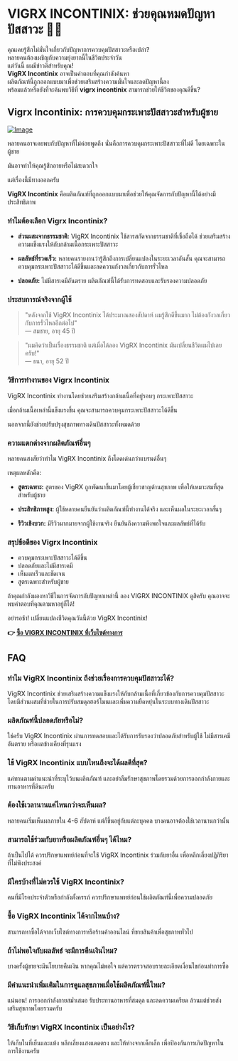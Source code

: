 # VIGRX INCONTINIX: ช่วยคุณหมดปัญหาปัสสาวะ 🚽✨

คุณเคยรู้สึกไม่มั่นใจเกี่ยวกับปัญหาการควบคุมปัสสาวะหรือเปล่า?  
หลายคนต้องเผชิญกับความยุ่งยากนี้ในชีวิตประจำวัน  
แต่วันนี้ ผมมีข่าวดีสำหรับคุณ!  
**VigRX Incontinix** อาจเป็นคำตอบที่คุณกำลังค้นหา  
ผลิตภัณฑ์นี้ถูกออกแบบมาเพื่อช่วยเสริมสร้างความมั่นใจและลดปัญหานี้ลง  
พร้อมแล้วหรือยังที่จะค้นพบวิธีที่ **vigrx incontinix** สามารถช่วยให้ชีวิตของคุณดีขึ้น?

## Vigrx Incontinix: การควบคุมกระเพาะปัสสาวะสำหรับผู้ชาย

[![Image](https://www2.sellhealth.com/563/vigrx_incontinix_6_1.jpg)](https://gchaffi.com/ocr43ton)

หลายคนอาจเคยพบกับปัญหาที่ไม่ค่อยพูดถึง นั่นคือการควบคุมกระเพาะปัสสาวะที่ไม่ดี โดยเฉพาะในผู้ชาย 

มันอาจทำให้คุณรู้สึกอายหรือไม่สะดวกใจ 

แต่เรื่องนี้มีทางออกครับ 

**VigRX Incontinix** คือผลิตภัณฑ์ที่ถูกออกแบบมาเพื่อช่วยให้คุณจัดการกับปัญหานี้ได้อย่างมีประสิทธิภาพ 

### ทำไมต้องเลือก Vigrx Incontinix?

- **ส่วนผสมจากธรรมชาติ:** 
  VigRX Incontinix ใช้สารสกัดจากธรรมชาติที่เชื่อถือได้ ช่วยเสริมสร้างความแข็งแรงให้กับกล้ามเนื้อกระเพาะปัสสาวะ 

- **ผลลัพธ์ที่รวดเร็ว:** 
  หลายคนรายงานว่ารู้สึกถึงการเปลี่ยนแปลงในระยะเวลาอันสั้น คุณจะสามารถควบคุมกระเพาะปัสสาวะได้ดีขึ้นและลดความกังวลเกี่ยวกับการรั่วไหล

- **ปลอดภัย:** 
  ไม่มีสารเคมีอันตราย ผลิตภัณฑ์นี้ได้รับการทดสอบและรับรองความปลอดภัย

### ประสบการณ์จริงจากผู้ใช้

> "หลังจากใช้ VigRX Incontinix ได้ประมาณสองสัปดาห์ ผมรู้สึกดีขึ้นมาก ไม่ต้องกังวลเกี่ยวกับการรั่วไหลอีกต่อไป"  
> — สมชาย, อายุ 45 ปี  

> "ผมคิดว่าเป็นเรื่องธรรมชาติ แต่เมื่อได้ลอง VigRX Incontinix มันเปลี่ยนชีวิตผมไปเลยครับ!"  
> — ธนา, อายุ 52 ปี  

### วิธีการทำงานของ Vigrx Incontinix

VigRX Incontinix ทำงานโดยช่วยเสริมสร้างกล้ามเนื้อที่อยู่รอบๆ กระเพาะปัสสาวะ 

เมื่อกล้ามเนื้อเหล่านี้แข็งแรงขึ้น คุณจะสามารถควบคุมกระเพาะปัสสาวะได้ดีขึ้น 

นอกจากนี้ยังช่วยปรับปรุงสุขภาพทางเดินปัสสาวะทั้งหมดด้วย 

### ความแตกต่างจากผลิตภัณฑ์อื่นๆ

หลายคนสงสัยว่าทำไม VigRX Incontinix ถึงโดดเด่นกว่าแบรนด์อื่นๆ 

เหตุผลหลักคือ:

- **สูตรเฉพาะ:** 
  สูตรของ VigRX ถูกพัฒนาขึ้นมาโดยผู้เชี่ยวชาญด้านสุขภาพ เพื่อให้เหมาะสมที่สุดสำหรับผู้ชาย

- **ประสิทธิภาพสูง:** 
  ผู้ใช้หลายคนยืนยันว่าผลิตภัณฑ์นี้ทำงานได้จริง และเห็นผลในระยะเวลาสั้นๆ

- **รีวิวเชิงบวก:** 
  มีรีวิวมากมายจากผู้ใช้งานจริง ยืนยันถึงความพึงพอใจและผลลัพธ์ที่ได้รับ  

### สรุปข้อดีของ Vigrx Incontinix

- ควบคุมกระเพาะปัสสาวะได้ดีขึ้น
- ปลอดภัยและไม่มีสารเคมี
- เห็นผลเร็วและชัดเจน
- สูตรเฉพาะสำหรับผู้ชาย

ถ้าคุณกำลังมองหาวิธีในการจัดการกับปัญหาเหล่านี้ ลอง VIGRX INCONTINIX ดูสิครับ คุณอาจจะพบคำตอบที่คุณตามหาอยู่ก็ได้!

อย่ารอช้า! เปลี่ยนแปลงชีวิตคุณวันนี้ด้วย VigRX Incontinix!



**👉 [ซื้อ VIGRX INCONTINIX ที่เว็บไซต์ทางการ](https://gchaffi.com/ocr43ton)**

## FAQ

### ทำไม VigRX Incontinix ถึงช่วยเรื่องการควบคุมปัสสาวะได้?
VigRX Incontinix ช่วยเสริมสร้างความแข็งแรงให้กับกล้ามเนื้อที่เกี่ยวข้องกับการควบคุมปัสสาวะ โดยมีส่วนผสมที่ช่วยในการปรับสมดุลฮอร์โมนและเพิ่มความยืดหยุ่นในระบบทางเดินปัสสาวะ 

### ผลิตภัณฑ์นี้ปลอดภัยหรือไม่?
ใช่ครับ VigRX Incontinix ผ่านการทดสอบและได้รับการรับรองว่าปลอดภัยสำหรับผู้ใช้ ไม่มีสารเคมีอันตราย หรือผลข้างเคียงที่รุนแรง 

### ใช้ VigRX Incontinix แบบไหนถึงจะได้ผลดีที่สุด?
แค่ทานตามคำแนะนำที่ระบุไว้บนผลิตภัณฑ์ และอย่าลืมรักษาสุขภาพโดยรวมด้วยการออกกำลังกายและทานอาหารที่ดีนะครับ 

### ต้องใช้เวลานานแค่ไหนกว่าจะเห็นผล?
หลายคนเริ่มเห็นผลภายใน 4-6 สัปดาห์ แต่ก็ขึ้นอยู่กับแต่ละบุคคล บางคนอาจต้องใช้เวลานานกว่านั้น 

### สามารถใช้ร่วมกับยาหรือผลิตภัณฑ์อื่นๆ ได้ไหม?
ถ้าเป็นไปได้ ควรปรึกษาแพทย์ก่อนที่จะใช้ VigRX Incontinix ร่วมกับยาอื่น เพื่อหลีกเลี่ยงปฏิกิริยาที่ไม่พึงประสงค์ 

### มีใครบ้างที่ไม่ควรใช้ VigRX Incontinix?
คนที่มีโรคประจำตัวหรือกำลังตั้งครรภ์ ควรปรึกษาแพทย์ก่อนใช้ผลิตภัณฑ์นี้เพื่อความปลอดภัย 

### ซื้อ VigRX Incontinix ได้จากไหนบ้าง?
สามารถหาซื้อได้จากเว็บไซต์ทางการหรือร้านค้าออนไลน์ ที่ขายสินค้าเพื่อสุขภาพทั่วไป 

### ถ้าไม่พอใจกับผลลัพธ์ จะมีการคืนเงินไหม?
บางครั้งผู้ขายจะมีนโยบายคืนเงิน หากคุณไม่พอใจ แต่ควรตรวจสอบรายละเอียดเงื่อนไขก่อนทำการซื้อ 

### มีคำแนะนำเพิ่มเติมในการดูแลสุขภาพเมื่อใช้ผลิตภัณฑ์นี้ไหม?
แน่นอน! การออกกำลังกายสม่ำเสมอ รับประทานอาหารที่สมดุล และลดความเครียด ล้วนแต่ช่วยส่งเสริมสุขภาพโดยรวมครับ 

### วิธีเก็บรักษา VigRX Incontinix เป็นอย่างไร?
ให้เก็บในที่เย็นและแห้ง หลีกเลี่ยงแสงแดดตรง และให้ห่างจากเด็กเล็ก เพื่อป้องกันการเกิดปัญหาในการใช้งานครับ